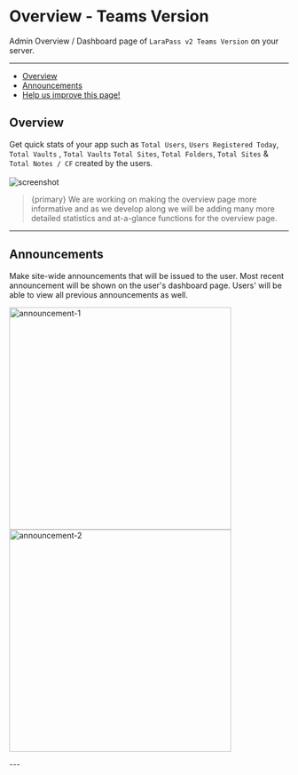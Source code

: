 # Overview - Teams Version

Admin Overview / Dashboard page of `LaraPass v2 Teams Version` on your server.

---

- [Overview](#overview)
- [Announcements](#announcements)
- [<a href="https://github.com/larapass/docs/edit/master/resources/docs/teams/admin/overview.md" target="_blank"><i class="fa fa-edit"></i> Help us improve this page!</a>](#)

<a name="overview"></a>
## Overview

Get quick stats of your app such as `Total Users`, `Users Registered Today`, `Total Vaults` , `Total Vaults` `Total Sites`, `Total Folders`, `Total Sites` & `Total Notes / CF` created by the users.  
<br/>
![screenshot](/screenshots/admin/overview/teams-overview.png)  

> {primary} We are working on making the overview page more informative and as we develop along we will be adding many more detailed statistics and at-a-glance functions for the overview page.

---

<a name="announcements"></a>
## Announcements

Make site-wide announcements that will be issued to the user. Most recent announcement will be shown on the user's dashboard page. Users' will be able to view all previous announcements as well.  

<p>  
    <img src="/screenshots/admin/overview/announcement-1.png" width="400" alt="announcement-1"/></a>
    <img src="/screenshots/admin/overview/announcement-2.png" width="400" alt="announcement-2"/></a> 
</p>
---
<br />
<larecipe-feedback message="Thankyou for your feedback!">
</larecipe-feedback>  